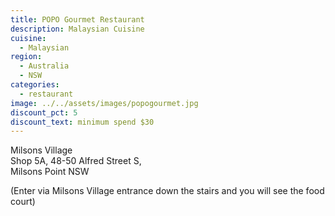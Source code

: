 ```yaml
---
title: POPO Gourmet Restaurant
description: Malaysian Cuisine
cuisine:
  - Malaysian
region:
  - Australia
  - NSW
categories:
  - restaurant
image: ../../assets/images/popogourmet.jpg
discount_pct: 5
discount_text: minimum spend $30
---
```


Milsons Village  
Shop 5A, 48-50 Alfred Street S,  
Milsons Point NSW

(Enter via Milsons Village entrance down the stairs and you will see the food court)
